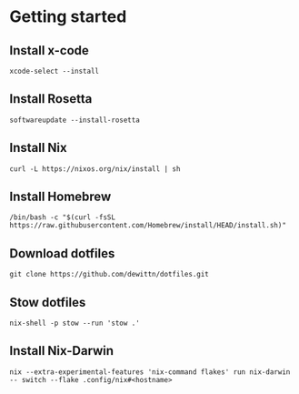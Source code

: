 # Getting started

## Install x-code

```
xcode-select --install
```

## Install Rosetta

```
softwareupdate --install-rosetta
```

## Install Nix

```
curl -L https://nixos.org/nix/install | sh
```

## Install Homebrew

```
/bin/bash -c "$(curl -fsSL https://raw.githubusercontent.com/Homebrew/install/HEAD/install.sh)"
```

## Download dotfiles

```
git clone https://github.com/dewittn/dotfiles.git
```

## Stow dotfiles

```
nix-shell -p stow --run 'stow .'
```

## Install Nix-Darwin

```
nix --extra-experimental-features 'nix-command flakes' run nix-darwin -- switch --flake .config/nix#<hostname>
```
